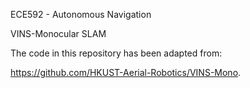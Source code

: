ECE592 - Autonomous Navigation

VINS-Monocular SLAM

The code in this repository has been adapted from:

https://github.com/HKUST-Aerial-Robotics/VINS-Mono.
